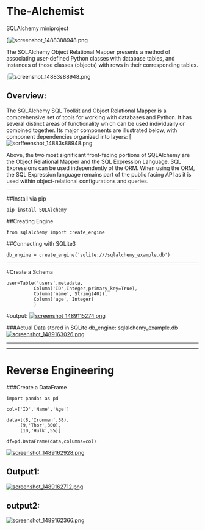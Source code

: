 # The-Alchemist
SQLAlchemy miniproject

[![screenshot_1488388948.png](https://hsto.org/getpro/habr/post_images/44b/d2c/c98/44bd2cc98f2ca6e5d689f21c772ce56e.png)


The SQLAlchemy Object Relational Mapper presents a method of associating user-defined Python classes with database tables, and instances of those classes (objects) with rows in their corresponding tables.

[![screenshot_14883s88948.png](https://www.tutorialspoint.com/turbogears/images/orm.jpg)

## Overview:
The SQLAlchemy SQL Toolkit and Object Relational Mapper is a comprehensive set of tools for working with databases and Python. It has several distinct areas of functionality which can be used individually or combined together. Its major components are illustrated below, with component dependencies organized into layers:
[![scrffeenshot_14883s88948.png](http://docs.sqlalchemy.org/en/latest/_images/sqla_arch_small.png)

Above, the two most significant front-facing portions of SQLAlchemy are the Object Relational Mapper and the SQL Expression Language. SQL Expressions can be used independently of the ORM. When using the ORM, the SQL Expression language remains part of the public facing API as it is used within object-relational configurations and queries.
- - - -


##Install via pip
```
pip install SQLAlchemy
```



##Creating Engine
```
from sqlalchemy import create_engine
```


##Connecting with SQLite3
```
db_engine = create_engine('sqlite:///sqlalchemy_example.db')
```
- - - -

#Create a Schema
```
user=Table('users',metadata,
          Column('ID',Integer,primary_key=True),
          Column('name', String(40)),
          Column('age', Integer)
          )
```

          
#output:
[![screenshot_1489115274.png](https://s19.postimg.org/7c9qtfeb7/screenshot_1489115274.png)](https://postimg.org/image/3snt3mblb/)

###Actual Data stored in SQLite db_engine: sqlalchemy_example.db
[![screenshot_1489163026.png](https://s19.postimg.org/anghc9xrn/screenshot_1489163026.png)](https://postimg.org/image/tfscfuu5r/)

- - - -
- - - -
# Reverse Engineering 

###Create a DataFrame
```
import pandas as pd

col=['ID','Name','Age']

data=[(8,'Ironman',58),
     (9,'Thor',300),
     (10,'Hulk',55)]
     
df=pd.DataFrame(data,columns=col)
```
[![screenshot_1489162928.png](https://s19.postimg.org/84q6xumnn/screenshot_1489162928.png)](https://postimg.org/image/am1y546jz/)

## Output1:
[![screenshot_1489162712.png](https://s19.postimg.org/tolbs1hkj/screenshot_1489162712.png)](https://postimg.org/image/4vbrrdyjz/)

## output2:
[![screenshot_1489162366.png](https://s19.postimg.org/h4usi1ir7/screenshot_1489162366.png)](https://postimg.org/image/ciyo9ox7z/)
